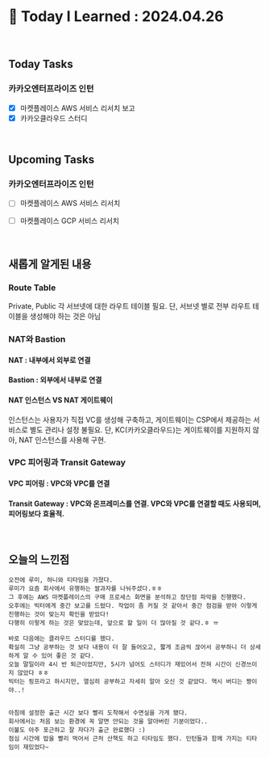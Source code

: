 # 📌 Today I Learned : 2024.04.26

<br>

## Today Tasks

### 카카오엔터프라이즈 인턴
- [x]  마켓플레이스 AWS 서비스 리서치 보고
- [x]  카카오클라우드 스터디

<br>

## Upcoming Tasks

### 카카오엔터프라이즈 인턴
- [ ]  마켓플레이스 AWS 서비스 리서치
- [ ]  마켓플레이스 GCP 서비스 리서치



<br>

## 새롭게 알게된 내용

### Route Table
Private, Public 각 서브넷에 대한 라우트 테이블 필요. 단, 서브넷 별로 전부 라우트 테이블을 생성해야 하는 것은 아님

### NAT와 Bastion
#### NAT : 내부에서 외부로 연결

#### Bastion : 외부에서 내부로 연결

#### NAT 인스턴스 VS NAT 게이트웨이
인스턴스는 사용자가 직접 VC를 생성해 구축하고, 게이트웨이는 CSP에서 제공하는 서비스로 별도 관리나 설정 불필요.
단, KC(카카오클라우드)는 게이트웨이를 지원하지 않아, NAT 인스턴스를 사용해 구현.


### VPC 피어링과 Transit Gateway
#### VPC 피어링 : VPC와 VPC를 연결
#### Transit Gateway : VPC와 온프레미스를 연결. VPC와 VPC를 연결할 때도 사용되며, 피어링보다 효율적.

<br>

## 오늘의 느낀점
```
오전에 루미, 하니와 티타임을 가졌다.
루미가 요즘 회사에서 유행하는 쌀과자를 나눠주셨다.ㅎㅎ
그 후에는 AWS 마켓플레이스의 구매 프로세스 화면을 분석하고 장단점 파악을 진행했다.
오후에는 빅터에게 중간 보고를 드렸다. 작업이 좀 커질 것 같아서 중간 점검을 받아 이렇게 진행하는 것이 맞는지 확인을 받았다!
다행히 이렇게 하는 것은 맞았는데, 앞으로 할 일이 더 많아질 것 같다.ㅎ ㅠ

바로 다음에는 클라우드 스터디를 했다.
확실히 그냥 공부하는 것 보다 내용이 더 잘 들어오고, 짧게 조금씩 끊어서 공부하니 더 상세하게 알 수 있어 좋은 것 같다.
오늘 말일이라 4시 반 퇴근이었지만, 5시가 넘어도 스터디가 재밌어서 전혀 시간이 신경쓰이지 않았다 ㅎㅎ
빅터는 핑프라고 하시지만, 열심히 공부하고 자세히 알아 오신 것 같았다. 역시 버디는 짱이야..!


아침에 설정한 출근 시간 보다 빨리 도착해서 수면실을 가게 됐다.
회사에서는 처음 보는 환경에 꼭 알면 안되는 것을 알아버린 기분이었다..
이불도 아주 포근하고 잘 자다가 출근 완료했다 :)
점심 시간에 밥을 빨리 먹어서 근처 산책도 하고 티타임도 했다. 인턴들과 함께 가지는 티타임이 재밌었다~

```
